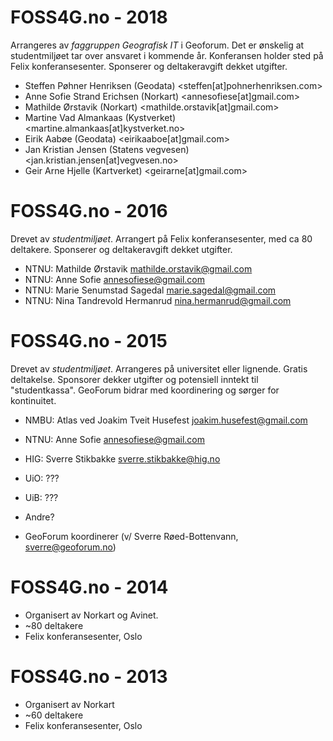 FOSS4G.no - 2018
================

Arrangeres av _faggruppen Geografisk IT_ i Geoforum. Det er ønskelig at studentmiljøet tar over ansvaret i kommende år. Konferansen holder sted på Felix konferansesenter. Sponserer og deltakeravgift dekket utgifter.  

* Steffen Pøhner Henriksen (Geodata) <steffen[at]pohnerhenriksen.com>
* Anne Sofie Strand Erichsen (Norkart) <annesofiese[at]gmail.com>
* Mathilde Ørstavik (Norkart) <mathilde.orstavik[at]gmail.com>
* Martine Vad Almankaas (Kystverket) <martine.almankaas[at]kystverket.no>
* Eirik Aabøe (Geodata) <eirikaaboe[at]gmail.com>
* Jan Kristian Jensen (Statens vegvesen) <jan.kristian.jensen[at]vegvesen.no>
* Geir Arne Hjelle (Kartverket) <geirarne[at]gmail.com>
 
FOSS4G.no - 2016
================

Drevet av _studentmiljøet_. Arrangert på Felix konferansesenter, med ca 80 deltakere. Sponserer og deltakeravgift dekket utgifter.  

* NTNU: Mathilde Ørstavik <mathilde.orstavik@gmail.com>
* NTNU: Anne Sofie <annesofiese@gmail.com>
* NTNU: Marie Senumstad Sagedal <marie.sagedal@gmail.com>
* NTNU: Nina Tandrevold Hermanrud <nina.hermanrud@gmail.com>


FOSS4G.no - 2015
================

Drevet av _studentmiljøet_. Arrangeres på universitet eller lignende. Gratis deltakelse. Sponsorer dekker utgifter og potensiell inntekt til "studentkassa". GeoForum bidrar med koordinering og sørger for kontinuitet. 

* NMBU: Atlas ved Joakim Tveit Husefest <joakim.husefest@gmail.com>
* NTNU: Anne Sofie <annesofiese@gmail.com>
* HIG: Sverre Stikbakke <sverre.stikbakke@hig.no>
* UiO: ???
* UiB: ???
* Andre?

* GeoForum koordinerer (v/ Sverre Røed-Bottenvann, sverre@geoforum.no)


FOSS4G.no - 2014
================

* Organisert av Norkart og Avinet. 
* ~80 deltakere
* Felix konferansesenter, Oslo


FOSS4G.no - 2013
================

* Organisert av Norkart
* ~60 deltakere
* Felix konferansesenter, Oslo
